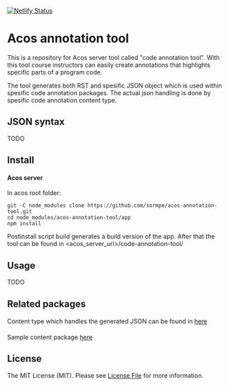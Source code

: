 [![Netlify Status](https://api.netlify.com/api/v1/badges/ca43731c-bb8e-4f97-aad1-4ba82a37f1fb/deploy-status)](https://app.netlify.com/sites/fervent-panini-0fa2cb/deploys)

# Acos annotation tool

This is a repository for Acos server tool called "code annotation tool". With this tool course instructors can easily create annotations that highlights specific parts of a program code.

The tool generates both RST and spesific JSON object which is used within spesific code annotation packages. The actual json handling is done by spesific code annotation content type.

## JSON syntax

TODO

## Install

#### Acos server

In acos root folder:

```
git -C node_modules clone https://github.com/sormpe/acos-annotation-tool.git
cd node_modules/acos-annotation-tool/app
npm install
```

Postinstall script build generates a build version of the app. After that the tool can be found in <acos_server_url>/code-annotation-tool/

## Usage

TODO

## Related packages

####

Content type which handles the generated JSON can be found in [here](https://github.com/sormpe/acos-code-annotation)

####

Sample content package [here](https://github.com/sormpe/code-annotation-sample)

## License

The MIT License (MIT). Please see [License File](LICENSE.md) for more information.
